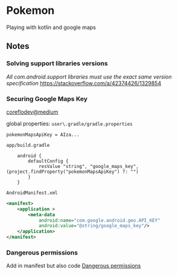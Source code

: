 # Pokemon

Playing with kotlin and google maps

## Notes

### Solving support libraries versions
_All com.android.support libraries must use the exact same version specification_
https://stackoverflow.com/a/42374426/1329854

### Securing Google Maps Key
[coreflodev@medium](https://medium.com/@coreflodev/how-the-setup-a-google-map-on-an-android-application-the-smart-way-e8e81daea782)

global properties: `user\.gradle/gradle.properties`
```
pokemonMapsApiKey = AIza...
```

`app/build.gradle`
```
    android {
        defaultConfig {
            resValue "string", "google_maps_key", (project.findProperty("pokemonMapsApiKey") ?: "")
        }
    }
```
    
`AndroidManifest.xml`
```xml
<manifest>
    <application >
        <meta-data
            android:name="com.google.android.geo.API_KEY"
            android:value="@string/google_maps_key"/>
    </application>
</manifest>
```

### Dangerous permissions
Add in manifest but also code
[Dangerous permissions](https://developer.android.com/guide/topics/permissions/overview#permission-groups)
   